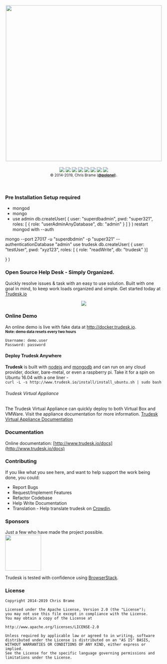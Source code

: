 <h1 align="center">
<a href="http://trudesk.io"><img src="http://trudesk.io/TD_Black.png" width="500" /></a>
</h1>
<p align="center">
<a href="https://api.codacy.com/project/badge/Grade/7b3acb53c33b4a40bb32da109bbdd1a9"><img src="https://img.shields.io/codacy/grade/7b3acb53c33b4a40bb32da109bbdd1a9/develop.svg?style=flat-square" /></a>
<img src="https://img.shields.io/circleci/token/ad7d2d066a75685a15c8e2fd08bd75e53b18fbb7/project/github/polonel/trudesk/develop.svg?style=flat-square" />
<a href="http://hits.dwyl.io/polonel/trudesk"><img src="http://hits.dwyl.io/polonel/trudesk.svg" /></a>
<a href="https://forum.trudesk.io"><img src="https://img.shields.io/discourse/https/forum.trudesk.io/topics.svg?style=flat-square" /></a>
<a title="Crowdin" target="_blank" href="https://crowdin.com/project/trudesk"><img src="https://d322cqt584bo4o.cloudfront.net/trudesk/localized.svg?style=flat-square"></a>
<a href="https://github.com/polonel/trudesk/blob/master/LICENSE"><img src="https://img.shields.io/badge/license-APACHE%202-green.svg?style=flat-square" /></a>
<a href="https://github.com/polonel/trudesk/releases"><img src="https://img.shields.io/github/release/polonel/trudesk.svg?style=flat-square" /></a>
<a href="http://trudesk.io/docs"><img src="https://img.shields.io/badge/documentation-click%20to%20read-blue.svg?style=flat-square" /></a>
<br />
<sub>© 2014-2019, Chris Brame (<b><a href="https://github.com/polonel">@polonel</a></b>).</sub>
</p>
<br />

### Pre Installation Setup required
+ mongod
+ mongo
+ use admin
db.createUser(
  {
    user: "superdbadmin",
    pwd: "super321",
    roles: [ { role: "userAdminAnyDatabase", db: "admin" } ]
  }
)
restart mongod with --auth

mongo --port 27017 -u "superdbdmin" -p "super321" --authenticationDatabase "admin"
use trudesk
db.createUser(
  {
    user: "testUser",
    pwd: "xyz123",
    roles: [ { role: "readWrite", db: "trudesk" }]
             
  }
)

### Open Source Help Desk - Simply Organized.
Quickly resolve issues & task with an easy to use solution. Built with one goal in mind, to keep work loads organized and simple. Get started today at <a href="http://trudesk.io">Trudesk.io</a>

<p align="center">
    <img src="http://trudesk.io/images/hero-td-right.png" />
</p>

### Online Demo
An online demo is live with fake data at <a href="http://docker.trudesk.io">http://docker.trudesk.io</a>. <br />
<sub>**Note: demo data resets every two hours**<sub>
``` text
Username: demo.user
Password: password
```

#### Deploy Trudesk Anywhere
**Trudesk** is built with <a href="https://nodejs.org">nodejs</a> and <a href="https://mongodb.org">mongodb</a> and can run on any cloud provider, docker, bare-metal, or even a raspberry pi.
Take it for a spin on Ubuntu 16.04 with a one liner - <br />`curl -L -s http://www.trudesk.io/install/install_ubuntu.sh | sudo bash`

###### Trudesk Virtual Appliance
The Trudesk Virtual Appliance can quickly deploy to both Virtual Box and VMWare. Visit the appliance documentation for more information.
[Trudesk Virtual Appliance Documentation](http://www.trudesk.io/v1/guide/installation.html#Virtual-Appliance)

### Documentation
Online documentation: [http://www.trudesk.io/docs](http://www.trudesk.io/docs)

### Contributing
If you like what you see here, and want to help support the work being done, you could:
+ Report Bugs
+ Request/Implement Features
+ Refactor Codebase
+ Help Write Documentation
+ Translation - Help translate trudesk on [Crowdin](https://crwd.in/trudesk).

### Sponsors
Just a few who have made the project possible.
<br />
<a href="https://www.browserstack.com"><img src="https://trudesk.io/images/browserstack-logo-600x315.png" width="115" /></a>

Trudesk is tested with confidence using [BrowserStack](https://browserstack.com).

### License

    Copyright 2014-2019 Chris Brame
    
    Licensed under the Apache License, Version 2.0 (the "License");
    you may not use this file except in compliance with the License.
    You may obtain a copy of the License at
    
    http://www.apache.org/licenses/LICENSE-2.0
    
    Unless required by applicable law or agreed to in writing, software
    distributed under the License is distributed on an "AS IS" BASIS,
    WITHOUT WARRANTIES OR CONDITIONS OF ANY KIND, either express or implied.
    See the License for the specific language governing permissions and
    limitations under the License.

